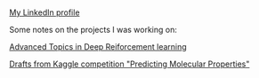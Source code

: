 ### 
[My LinkedIn profile](https://www.linkedin.com/in/anna-mazur-24291794/)

Some notes on the projects I was working on: 

[Advanced Topics in Deep Reiforcement learning](https://github.com/AnnaNikitaRL/EVA)

[Drafts from Kaggle competition "Predicting Molecular Properties"](https://github.com/AnnaNikitaML/GraphConvolutionalNetwork)

<!--
**amfolity/amfolity** is a ✨ _special_ ✨ repository because its `README.md` (this file) appears on your GitHub profile.

Here are some ideas to get you started:

- 🔭 I’m currently working on ...
- 🌱 I’m currently learning ...
- 👯 I’m looking to collaborate on ...
- 🤔 I’m looking for help with ...
- 💬 Ask me about ...
- 📫 How to reach me: ...
- 😄 Pronouns: ...
- ⚡ Fun fact: ...
-->
